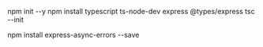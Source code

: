 npm init --y
npm install typescript ts-node-dev express @types/express
tsc --init

npm install express-async-errors --save
